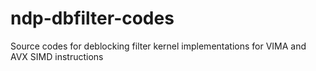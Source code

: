 # ndp-dbfilter-codes
Source codes for deblocking filter kernel implementations for VIMA and AVX SIMD instructions
